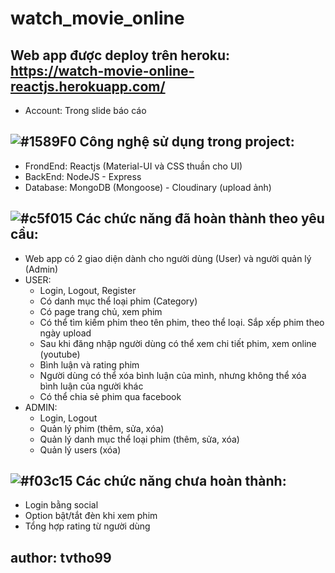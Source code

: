 # watch_movie_online

## Web app được deploy trên heroku: https://watch-movie-online-reactjs.herokuapp.com/
- Account: Trong slide báo cáo

## ![#1589F0](https://via.placeholder.com/15/1589F0/000000?text=+)  Công nghệ sử dụng trong project:
- FrondEnd: Reactjs (Material-UI và CSS thuần cho UI)
- BackEnd: NodeJS - Express
- Database: MongoDB (Mongoose) - Cloudinary (upload ảnh)

## ![#c5f015](https://via.placeholder.com/15/c5f015/000000?text=+)  Các chức năng đã hoàn thành theo yêu cầu:
- Web app có 2 giao diện dành cho người dùng (User) và người quản lý (Admin)
- USER: 
  - Login, Logout, Register
  - Có danh mục thể loại phim (Category)
  - Có page trang chủ, xem phim
  - Có thể tìm kiếm phim theo tên phim, theo thể loại. Sắp xếp phim theo ngày upload
  - Sau khi đăng nhập người dùng có thể xem chi tiết phim, xem online (youtube)
  - Bình luận và rating phim 
  - Người dùng có thể xóa bình luận của mình, nhưng không thể xóa bình luận của người khác
  - Có thể chia sẻ phim qua facebook
- ADMIN:
  - Login, Logout
  - Quản lý phim (thêm, sửa, xóa)
  - Quản lý danh mục thể loại phim (thêm, sửa, xóa)
  - Quản lý users (xóa)
 
## ![#f03c15](https://via.placeholder.com/15/f03c15/000000?text=+)  Các chức năng chưa hoàn thành: 
- Login bằng social 
- Option bật/tắt đèn khi xem phim
- Tổng hợp rating từ người dùng

## author: tvtho99
